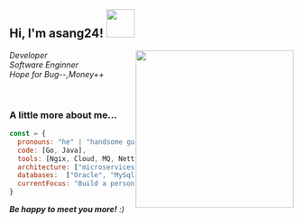 <h2> Hi, I'm asang24! <img src="https://media.giphy.com/media/mGcNjsfWAjY5AEZNw6/giphy.gif" width="50"></h2>

<img align='right' src="https://images3.alphacoders.com/905/905276.jpg" width="280"> 

<p>
  <em>
    Developer
  </br>
    Software Enginner
  </br>
    Hope for Bug--,Money++
  </br>
  </em>
</p>
</br>
<!-- [![GitHub Thaiane](https://img.shields.io/github/followers/asang24?label=follow&style=social)](https://github.com/asang24) -->


###     A little more about me...  

```javascript
const = {
  pronouns: "he" | "handsome guy",
  code: [Go, Java],
  tools: [Ngix, Cloud, MQ, Netty, Kafka, K8s, Docker],
  architecture: ["microservices", "event-driven", "design system pattern"],
  databases:  ["Oracle", "MySql", "sqlite"],
  currentFocus: "Build a personal knowledge system"
}
```

<em><b>Be happy to meet you more!</b> :)</em>
